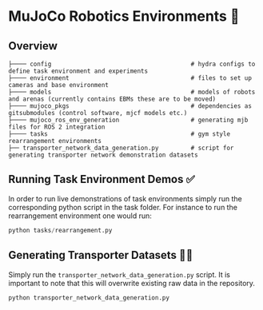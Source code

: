 # MuJoCo Robotics Environments 🤖

## Overview

    ├──── config                                       # hydra configs to define task environment and experiments
    ├──── environment                                  # files to set up cameras and base environment
    ├──── models                                       # models of robots and arenas (currently contains EBMs these are to be moved)
    ├──── mujoco_pkgs                                  # dependencies as gitsubmodules (control software, mjcf models etc.)
    ├──── mujoco_ros_env_generation                    # generating mjb files for ROS 2 integration
    ├──── tasks                                        # gym style rearrangement environments
    ├── transporter_network_data_generation.py         # script for generating transporter network demonstration datasets

## Running Task Environment Demos ✅

In order to run live demonstrations of task environments simply run the corresponding python script in the task folder. For instance to run the rearrangement environment one would run:

```python
python tasks/rearrangement.py
```

## Generating Transporter Datasets 🧑‍💻

Simply run the `transporter_network_data_generation.py` script. It is important to note that this will overwrite existing raw data in the repository.

```python
python transporter_network_data_generation.py
```

